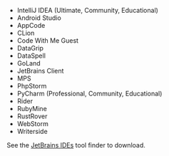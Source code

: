 * IntelliJ IDEA (Ultimate, Community, Educational)
* Android Studio
* AppCode
* CLion
* Code With Me Guest
* DataGrip
* DataSpell
* GoLand
* JetBrains Client
* MPS
* PhpStorm
* PyCharm (Professional, Community, Educational)
* Rider
* RubyMine
* RustRover
* WebStorm
* Writerside

See the [JetBrains IDEs](https://www.jetbrains.com/products/?ref_product=copilot&ref_type=engagement&ref_style=button) tool finder to download.
